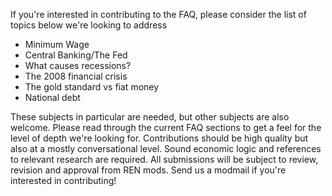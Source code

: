 If you're interested in contributing to the FAQ, please consider the list of topics below we're looking to address

* Minimum Wage
* Central Banking/The Fed
* What causes recessions?
* The 2008 financial crisis
* The gold standard vs fiat money
* National debt

These subjects in particular are needed, but other subjects are also welcome.  Please read through the current FAQ sections to get a feel for the level of depth we're looking for.  Contributions should be high quality but also at a mostly conversational level.  Sound economic logic and references to relevant research are required.  All submissions will be subject to review, revision and approval from REN mods.  Send us a modmail if you're interested in contributing!